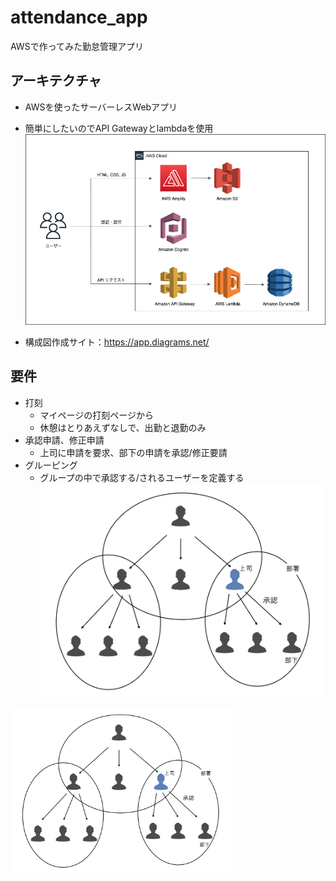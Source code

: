 # attendance_app
AWSで作ってみた勤怠管理アプリ

## アーキテクチャ
- AWSを使ったサーバーレスWebアプリ
- 簡単にしたいのでAPI Gatewayとlambdaを使用
![image](aws_architecture_image.png)

- 構成図作成サイト：https://app.diagrams.net/

## 要件
- 打刻
  - マイページの打刻ページから
  - 休憩はとりあえずなしで、出勤と退勤のみ
- 承認申請、修正申請
  - 上司に申請を要求、部下の申請を承認/修正要請
- グルーピング
  - グループの中で承認する/されるユーザーを定義する
![image](group_image.png)
<img src="group_image.png" width="70%">
